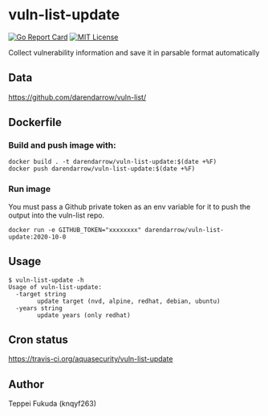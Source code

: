 # vuln-list-update

[![Go Report Card](https://goreportcard.com/badge/github.com/aquasecurity/vuln-list-update)](https://goreportcard.com/report/github.com/aquasecurity/vuln-list-update)
[![MIT License](http://img.shields.io/badge/license-MIT-blue.svg?style=flat)](https://github.com/aquasecurity/vuln-list-update/blob/master/LICENSE)

Collect vulnerability information and save it in parsable format automatically

## Data
https://github.com/darendarrow/vuln-list/

## Dockerfile

### Build and push image with:

```
docker build . -t darendarrow/vuln-list-update:$(date +%F)
docker push darendarrow/vuln-list-update:$(date +%F)
```

### Run image
You must pass a Github private token as an env variable for it to push the output into the vuln-list repo.

```
docker run -e GITHUB_TOKEN="xxxxxxxx" darendarrow/vuln-list-update:2020-10-0
```

## Usage

```
$ vuln-list-update -h
Usage of vuln-list-update:
  -target string
        update target (nvd, alpine, redhat, debian, ubuntu)
  -years string
        update years (only redhat)
```

## Cron status
https://travis-ci.org/aquasecurity/vuln-list-update

## Author
Teppei Fukuda (knqyf263)
